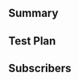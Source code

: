 <!--
    Please insert texts after the comment blocks & preview them before submitting PRs
-->

## Summary
<!-- A brief description about the changes proposed in the pull request. e.g.:

add pull requests template to standardize pull request content to make code review process more comfortable for both the change creators and reviewers

-->

## Test Plan
<!-- (from https://secure.phabricator.com/book/phabricator/article/differential_test_plans/ You can find more useful information about test plan there)

A test plan is a repeatable list of steps which document what you have done to verify the behavior of a change. A good test plan convinces a reviewer that you have been thorough in making sure your change works as intended and has enough detail to allow someone unfamiliar with your change to verify its behavior. -->

## Subscribers
<!-- mentions who should be notified about your changes, e.g.:

- @username
- @organization/team-name

These people will get GitHub notifications after this PR is created
-->
